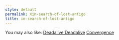 ```yaml
---
style: default
permalink: Xin-search-of-lost-antigo
title: in-search-of-lost-antigo
---
```

You may also like:
[Deadalive Deadalive](http://scp-wiki.net/deadalive-deadalive)
[Convergence](http://scp-wiki.net/convergence)